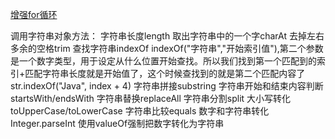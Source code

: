 [增强for循环](https://ham.youkeda.com/articles/detail/5f3757005e205f30b2c2b140)

调用字符串对象方法：
字符串长度length
取出字符串中的一个字charAt
去掉左右多余的空格trim
查找字符串indexOf
        indexOf("字符串","开始索引值"),第二个参数是一个数字类型，用于设定从什么位置开始查找。所以我们找到第一个匹配到的索引+匹配字符串长度就是开始值了，这个时候查找到的就是第二个匹配内容了
        str.indexOf("Java", index + 4)
字符串拼接substring
字符串开始和结束内容判断startsWith/endsWith
字符串替换replaceAll
字符串分割split
大小写转化toUpperCase/toLowerCase
字符串比较equals
数字和字符串转化Integer.parseInt
使用valueOf强制把数字转化为字符串

